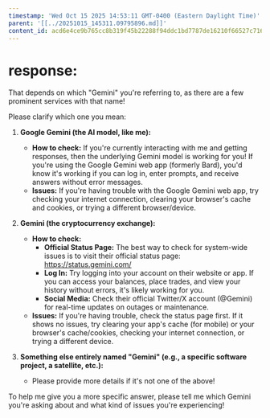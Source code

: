 ```yaml
---
timestamp: 'Wed Oct 15 2025 14:53:11 GMT-0400 (Eastern Daylight Time)'
parent: '[[../20251015_145311.09795896.md]]'
content_id: acd6e4ce9b765cc8b319f45b22288f94ddc1bd7787de16210f66527c7169c260
---
```


# response:

That depends on which "Gemini" you're referring to, as there are a few prominent services with that name!

Please clarify which one you mean:

1. **Google Gemini (the AI model, like me):**
   * **How to check:** If you're currently interacting with me and getting responses, then the underlying Gemini model is working for you! If you're using the Google Gemini web app (formerly Bard), you'd know it's working if you can log in, enter prompts, and receive answers without error messages.
   * **Issues:** If you're having trouble with the Google Gemini web app, try checking your internet connection, clearing your browser's cache and cookies, or trying a different browser/device.

2. **Gemini (the cryptocurrency exchange):**
   * **How to check:**
     * **Official Status Page:** The best way to check for system-wide issues is to visit their official status page: <https://status.gemini.com/>
     * **Log In:** Try logging into your account on their website or app. If you can access your balances, place trades, and view your history without errors, it's likely working for you.
     * **Social Media:** Check their official Twitter/X account (@Gemini) for real-time updates on outages or maintenance.
   * **Issues:** If you're having trouble, check the status page first. If it shows no issues, try clearing your app's cache (for mobile) or your browser's cache/cookies, checking your internet connection, or trying a different device.

3. **Something else entirely named "Gemini" (e.g., a specific software project, a satellite, etc.):**
   * Please provide more details if it's not one of the above!

To help me give you a more specific answer, please tell me which Gemini you're asking about and what kind of issues you're experiencing!
